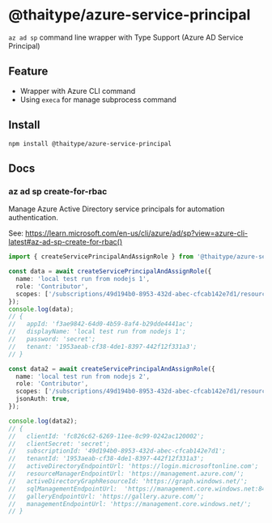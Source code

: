 # @thaitype/azure-service-principal

`az ad sp` command line wrapper with Type Support (Azure AD Service Principal)

## Feature
- Wrapper with Azure CLI command
- Using `execa` for manage subprocess command

## Install

```
npm install @thaitype/azure-service-principal
```

## Docs

### az ad sp create-for-rbac

Manage Azure Active Directory service principals for automation authentication.

See: https://learn.microsoft.com/en-us/cli/azure/ad/sp?view=azure-cli-latest#az-ad-sp-create-for-rbac()

```typescript
import { createServicePrincipalAndAssignRole } from '@thaitype/azure-service-principal';

const data = await createServicePrincipalAndAssignRole({
  name: 'local test run from nodejs 1',
  role: 'Contributor',
  scopes: ['/subscriptions/49d194b0-8953-432d-abec-cfcab142e7d1/resourceGroups/my-group'],
});
console.log(data);
// {
//   appId: 'f3ae9842-64d0-4b59-8af4-b29dde4441ac';
//   displayName: 'local test run from nodejs 1';
//   password: 'secret';
//   tenant: '1953aeab-cf38-4de1-8397-442f12f331a3';
// }

const data2 = await createServicePrincipalAndAssignRole({
  name: 'local test run from nodejs 2',
  role: 'Contributor',
  scopes: ['/subscriptions/49d194b0-8953-432d-abec-cfcab142e7d1/resourceGroups/my-group'],
  jsonAuth: true,
});

console.log(data2);
// {
//   clientId: 'fc826c62-6269-11ee-8c99-0242ac120002';
//   clientSecret: 'secret';
//   subscriptionId: '49d194b0-8953-432d-abec-cfcab142e7d1';
//   tenantId: '1953aeab-cf38-4de1-8397-442f12f331a3';
//   activeDirectoryEndpointUrl: 'https://login.microsoftonline.com';
//   resourceManagerEndpointUrl: 'https://management.azure.com/';
//   activeDirectoryGraphResourceId: 'https://graph.windows.net/';
//   sqlManagementEndpointUrl:  'https://management.core.windows.net:8443/';
//   galleryEndpointUrl: 'https://gallery.azure.com/';
//   managementEndpointUrl: 'https://management.core.windows.net/';
// }
```